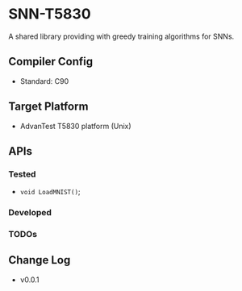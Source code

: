 # SNN-T5830

A shared library providing with greedy training algorithms for SNNs.

## Compiler Config

- Standard: C90

## Target Platform

- AdvanTest T5830 platform (Unix)

## APIs

### Tested

- `void LoadMNIST()`;

### Developed

### TODOs

## Change Log

- v0.0.1
